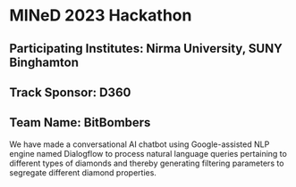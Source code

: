# MINeD 2023 Hackathon
## Participating Institutes: Nirma University, SUNY Binghamton
## Track Sponsor: D360
## Team Name: BitBombers

We have made a conversational AI chatbot using Google-assisted NLP engine named Dialogflow to process natural language queries pertaining to different types of diamonds and thereby generating filtering parameters to segregate different diamond properties.

